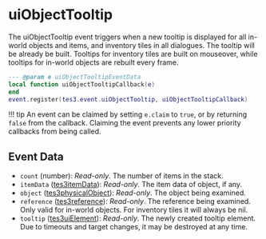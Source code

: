 <!---
	This file is autogenerated. Do not edit this file manually. Your changes will be ignored.
	More information: https://github.com/MWSE/MWSE/tree/master/docs
-->

# uiObjectTooltip

The uiObjectTooltip event triggers when a new tooltip is displayed for all in-world objects and items, and inventory tiles in all dialogues. The tooltip will be already be built. Tooltips for inventory tiles are built on mouseover, while tooltips for in-world objects are rebuilt every frame.

```lua
--- @param e uiObjectTooltipEventData
local function uiObjectTooltipCallback(e)
end
event.register(tes3.event.uiObjectTooltip, uiObjectTooltipCallback)
```

!!! tip
	An event can be claimed by setting `e.claim` to `true`, or by returning `false` from the callback. Claiming the event prevents any lower priority callbacks from being called.

## Event Data

* `count` (number): *Read-only*. The number of items in the stack.
* `itemData` ([tes3itemData](../../types/tes3itemData)): *Read-only*. The item data of object, if any.
* `object` ([tes3physicalObject](../../types/tes3physicalObject)): *Read-only*. The object being examined.
* `reference` ([tes3reference](../../types/tes3reference)): *Read-only*. The reference being examined. Only valid for in-world objects. For inventory tiles it will always be nil.
* `tooltip` ([tes3uiElement](../../types/tes3uiElement)): *Read-only*. The newly created tooltip element. Due to timeouts and target changes, it may be destroyed at any time.

